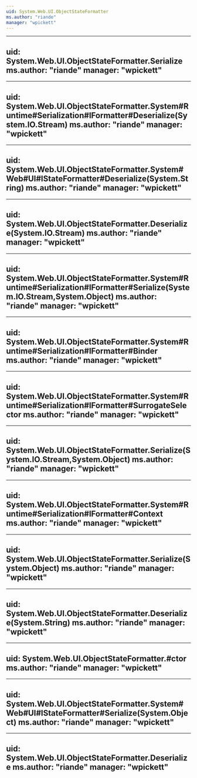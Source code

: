 ```yaml
---
uid: System.Web.UI.ObjectStateFormatter
ms.author: "riande"
manager: "wpickett"
---
```


---
uid: System.Web.UI.ObjectStateFormatter.Serialize
ms.author: "riande"
manager: "wpickett"
---

---
uid: System.Web.UI.ObjectStateFormatter.System#Runtime#Serialization#IFormatter#Deserialize(System.IO.Stream)
ms.author: "riande"
manager: "wpickett"
---

---
uid: System.Web.UI.ObjectStateFormatter.System#Web#UI#IStateFormatter#Deserialize(System.String)
ms.author: "riande"
manager: "wpickett"
---

---
uid: System.Web.UI.ObjectStateFormatter.Deserialize(System.IO.Stream)
ms.author: "riande"
manager: "wpickett"
---

---
uid: System.Web.UI.ObjectStateFormatter.System#Runtime#Serialization#IFormatter#Serialize(System.IO.Stream,System.Object)
ms.author: "riande"
manager: "wpickett"
---

---
uid: System.Web.UI.ObjectStateFormatter.System#Runtime#Serialization#IFormatter#Binder
ms.author: "riande"
manager: "wpickett"
---

---
uid: System.Web.UI.ObjectStateFormatter.System#Runtime#Serialization#IFormatter#SurrogateSelector
ms.author: "riande"
manager: "wpickett"
---

---
uid: System.Web.UI.ObjectStateFormatter.Serialize(System.IO.Stream,System.Object)
ms.author: "riande"
manager: "wpickett"
---

---
uid: System.Web.UI.ObjectStateFormatter.System#Runtime#Serialization#IFormatter#Context
ms.author: "riande"
manager: "wpickett"
---

---
uid: System.Web.UI.ObjectStateFormatter.Serialize(System.Object)
ms.author: "riande"
manager: "wpickett"
---

---
uid: System.Web.UI.ObjectStateFormatter.Deserialize(System.String)
ms.author: "riande"
manager: "wpickett"
---

---
uid: System.Web.UI.ObjectStateFormatter.#ctor
ms.author: "riande"
manager: "wpickett"
---

---
uid: System.Web.UI.ObjectStateFormatter.System#Web#UI#IStateFormatter#Serialize(System.Object)
ms.author: "riande"
manager: "wpickett"
---

---
uid: System.Web.UI.ObjectStateFormatter.Deserialize
ms.author: "riande"
manager: "wpickett"
---

